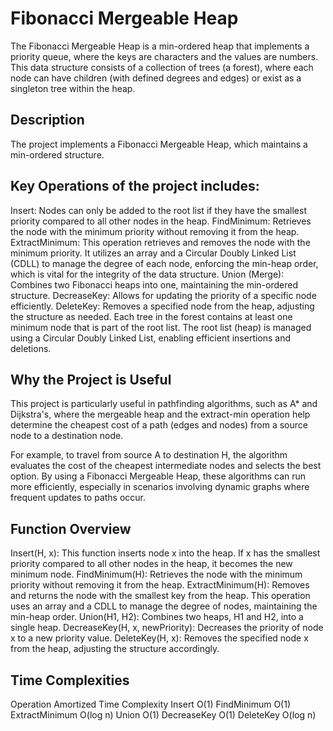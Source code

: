 # Fibonacci Mergeable Heap
The Fibonacci Mergeable Heap is a min-ordered heap that implements a priority queue, where the keys are characters and the values are numbers. This data structure consists of a collection of trees (a forest), where each node can have children (with defined degrees and edges) or exist as a singleton tree within the heap.

## Description
The project implements a Fibonacci Mergeable Heap, which maintains a min-ordered structure.

## Key Operations of the project includes:

Insert: Nodes can only be added to the root list if they have the smallest priority compared to all other nodes in the heap.
FindMinimum: Retrieves the node with the minimum priority without removing it from the heap.
ExtractMinimum: This operation retrieves and removes the node with the minimum priority. It utilizes an array and a Circular Doubly Linked List (CDLL) to manage the degree of each node, enforcing the min-heap order, which is vital for the integrity of the data structure.
Union (Merge): Combines two Fibonacci heaps into one, maintaining the min-ordered structure.
DecreaseKey: Allows for updating the priority of a specific node efficiently.
DeleteKey: Removes a specified node from the heap, adjusting the structure as needed.
Each tree in the forest contains at least one minimum node that is part of the root list. The root list (heap) is managed using a Circular Doubly Linked List, enabling efficient insertions and deletions.

## Why the Project is Useful
This project is particularly useful in pathfinding algorithms, such as A* and Dijkstra's, where the mergeable heap and the extract-min operation help determine the cheapest cost of a path (edges and nodes) from a source node to a destination node.

For example, to travel from source A to destination H, the algorithm evaluates the cost of the cheapest intermediate nodes and selects the best option. By using a Fibonacci Mergeable Heap, these algorithms can run more efficiently, especially in scenarios involving dynamic graphs where frequent updates to paths occur.

## Function Overview
Insert(H, x): This function inserts node x into the heap. If x has the smallest priority compared to all other nodes in the heap, it becomes the new minimum node.
FindMinimum(H): Retrieves the node with the minimum priority without removing it from the heap.
ExtractMinimum(H): Removes and returns the node with the smallest key from the heap. This operation uses an array and a CDLL to manage the degree of nodes, maintaining the min-heap order.
Union(H1, H2): Combines two heaps, H1 and H2, into a single heap.
DecreaseKey(H, x, newPriority): Decreases the priority of node x to a new priority value.
DeleteKey(H, x): Removes the specified node x from the heap, adjusting the structure accordingly.

## Time Complexities
Operation	Amortized Time Complexity
Insert	O(1)
FindMinimum	O(1)
ExtractMinimum	O(log n)
Union	O(1)
DecreaseKey	O(1)
DeleteKey	O(log n)



